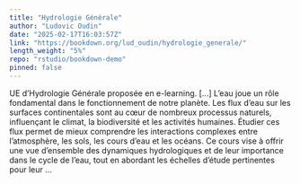 ```yaml
---
title: "Hydrologie Générale"
author: "Ludovic Oudin"
date: "2025-02-17T16:03:57Z"
link: "https://bookdown.org/lud_oudin/hydrologie_generale/"
length_weight: "5%"
repo: "rstudio/bookdown-demo"
pinned: false
---
```


UE d’Hydrologie Générale proposée en e-learning. [...] L’eau joue un rôle fondamental dans le fonctionnement de notre planète. Les flux d’eau sur les surfaces continentales sont au cœur de nombreux processus naturels, influençant le climat, la biodiversité et les activités humaines. Étudier ces flux permet de mieux comprendre les interactions complexes entre l’atmosphère, les sols, les cours d’eau et les océans. Ce cours vise à offrir une vue d’ensemble des dynamiques hydrologiques et de leur importance dans le cycle de l’eau, tout en abordant les échelles d’étude pertinentes pour leur ...
